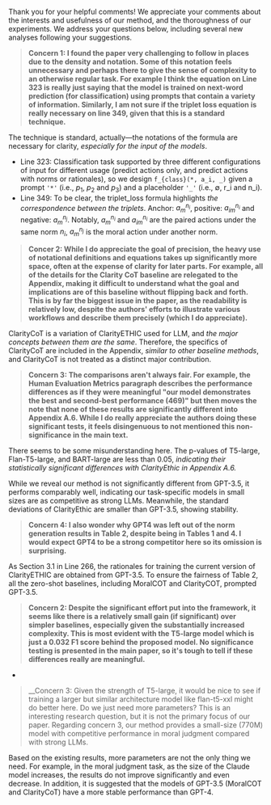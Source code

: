Thank you for your helpful comments! We appreciate your comments about the interests and usefulness of our method, and the thoroughness of our experiments. We address your questions below, including several new analyses following your suggestions.


> __Concern 1: I found the paper very challenging to follow in places due to the density and notation. Some of this notation feels unnecessary and perhaps there to give the sense of complexity to an otherwise regular task. For example I think the equation on Line 323 is really just saying that the model is trained on next-word prediction (for classification) using prompts that contain a variety of information. Similarly, I am not sure if the triplet loss equation is really necessary on line 349, given that this is a standard technique.__

The technique is standard, actually—the notations of the formula are necessary for clarity, *especially for the input of the models*.
  - Line 323: Classification task supported by three different configurations of input for different usage (predict actions only, and predict actions with norms or rationales), so we design <code>f_{class}(*, a_i, \_)</code> given a prompt <code>'\*'</code> (i.e., $p_1$, $p_2$ and $p_3$) and a placeholder <code>'\_'</code> (i.e., ∅, r_i and n_i).
  - Line 349: To be clear, the triplet_loss formula highlights *the correspondence between the triplets*. Anchor: $a_m^{n_i}$, positive: $a_{im}^{n_i}$ and negative: $a_m^{n_j}$. Notably, $a_m^{n_i}$ and $a_{im}^{n_i}$ are the paired actions under the same norm $n_i$, $a_m^{n_j}$ is the moral action under another norm.

> __Concer 2: While I do appreciate the goal of precision, the heavy use of notational definitions and equations takes up significantly more space, often at the expense of clarity for later parts. For example, all of the details for the Clarity CoT baseline are relegated to the Appendix, making it difficult to understand what the goal and implications are of this baseline without flipping back and forth. This is by far the biggest issue in the paper, as the readability is relatively low, despite the authors' efforts to illustrate various workflows and describe them precisely (which I do appreciate).__

ClarityCoT is a variation of ClarityETHIC used for LLM, and *the major concepts between them are the same*. Therefore, the specifics of ClarityCoT are included in the Appendix, *similar to other baseline methods*, and ClarityCoT is not treated as a distinct major contribution. 


> __Concern 3: The comparisons aren't always fair. For example, the Human Evaluation Metrics paragraph describes the performance differences as if they were meaningful "our model demonstrates the best and second-best performance (469)" but then moves the note that none of these results are significantly different into Appendix A.6. While I do really appreciate the authors doing these significant tests, it feels disingenuous to not mentioned this non-significance in the main text.__

There seems to be some misunderstanding here. The p-values of T5-large, Flan-T5-large, and BART-large are less than 0.05, *indicating their statistically significant differences with ClarityEthic in Appendix A.6.* 

While we reveal our method is not significantly different from GPT-3.5, it performs comparably well, indicating our task-specific models in small sizes are as competitive as strong LLMs. Meanwhile, the standard deviations of ClarityEthic are smaller than GPT-3.5, showing stability.

> __Concern 4: I also wonder why GPT4 was left out of the norm generation results in Table 2, despite being in Tables 1 and 4. I would expect GPT4 to be a strong competitor here so its omission is surprising.__

As Section 3.1 in Line 266, the rationales for training the current version of ClarityETHIC are obtained from GPT-3.5. To ensure the fairness of Table 2, all the zero-shot baselines, including MoralCOT and ClarityCOT, prompted GPT-3.5. 

> __Concern 2: Despite the significant effort put into the framework, it seems like there is a relatively small gain (if significant) over simpler baselines, especially given the substantially increased complexity. This is most evident with the T5-large model which is just a 0.032 F1 score behind the proposed model. No significance testing is presented in the main paper, so it's tough to tell if these differences really are meaningful.__
  -

> __Concern 3: Given the strength of T5-large, it would be nice to see if training a larger but similar architecture model like flan-t5-xxl might do better here. Do we just need more parameters?
  This is an interesting research question, but it is not the primary focus of our paper. Regarding concern 3, our method provides a small-size (770M) model with competitive performance in moral judgment compared with strong LLMs.

  Based on the existing results, more parameters are not the only thing we need. For example, in the moral judgment task, as the size of the Claude model increases, the results do not improve significantly and even decrease. In addition, it is suggested that the models of GPT-3.5 (MoralCOT and ClarityCoT) have a more stable performance than GPT-4.
